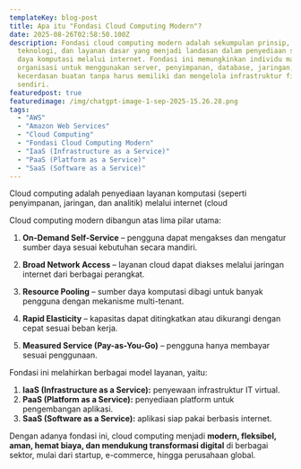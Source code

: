 ```yaml
---
templateKey: blog-post
title: Apa itu "Fondasi Cloud Computing Modern"?
date: 2025-08-26T02:58:50.100Z
description: Fondasi cloud computing modern adalah sekumpulan prinsip,
  teknologi, dan layanan dasar yang menjadi landasan dalam penyediaan sumber
  daya komputasi melalui internet. Fondasi ini memungkinkan individu maupun
  organisasi untuk menggunakan server, penyimpanan, database, jaringan, hingga
  kecerdasan buatan tanpa harus memiliki dan mengelola infrastruktur fisik
  sendiri.
featuredpost: true
featuredimage: /img/chatgpt-image-1-sep-2025-15.26.28.png
tags:
  - "AWS"
  - "Amazon Web Services"
  - "Cloud Computing"
  - "Fondasi Cloud Computing Modern"
  - "IaaS (Infrastructure as a Service)"
  - "PaaS (Platform as a Service)"
  - "SaaS (Software as a Service)"
---
```

Cloud computing adalah penyediaan layanan komputasi (seperti penyimpanan, jaringan, dan analitik) melalui internet (cloud



Cloud computing modern dibangun atas lima pilar utama:



1. **On-Demand Self-Service** – pengguna dapat mengakses dan mengatur sumber daya sesuai kebutuhan secara mandiri.



2. **Broad Network Access** – layanan cloud dapat diakses melalui jaringan internet dari berbagai perangkat.



3. **Resource Pooling** – sumber daya komputasi dibagi untuk banyak pengguna dengan mekanisme multi-tenant.



4. **Rapid Elasticity** – kapasitas dapat ditingkatkan atau dikurangi dengan cepat sesuai beban kerja.



5. **Measured Service (Pay-as-You-Go)** – pengguna hanya membayar sesuai penggunaan.



Fondasi ini melahirkan berbagai model layanan, yaitu:



1. **IaaS (Infrastructure as a Service):** penyewaan infrastruktur IT virtual.
2. **PaaS (Platform as a Service):** penyediaan platform untuk pengembangan aplikasi.
3. **SaaS (Software as a Service):** aplikasi siap pakai berbasis internet.

Dengan adanya fondasi ini, cloud computing menjadi **modern, fleksibel, aman, hemat biaya, dan mendukung transformasi digital** di berbagai sektor, mulai dari startup, e-commerce, hingga perusahaan global.